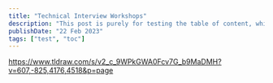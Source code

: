 ```yaml
---
title: "Technical Interview Workshops"
description: "This post is purely for testing the table of content, which should not be rendered"
publishDate: "22 Feb 2023"
tags: ["test", "toc"]
---
```


https://www.tldraw.com/s/v2_c_9WPkGWA0Fcv7G_b9MaDMH?v=607,-825,4176,4518&p=page